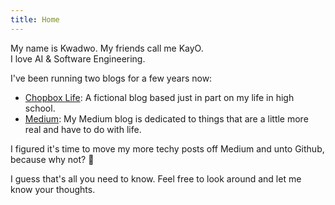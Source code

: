 ```yaml
---
title: Home
---
```


My name is Kwadwo. My friends call me KayO.  
I love AI & Software Engineering.  

I've been running two blogs for a few years now:
- [Chopbox Life](https://chopboxlife.com/): A fictional blog based just in part on my life in high school.
- [Medium](https://medium.com/@kayogh): My Medium blog is dedicated to things that are a little more real and have to do with life.

I figured it's time to move my more techy posts off Medium and unto Github, because why not? 🤷

I guess that's all you need to know. Feel free to look around and let me know your thoughts.
